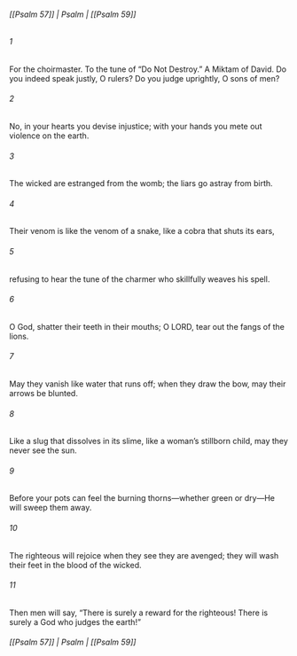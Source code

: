 ###### [[Psalm 57]] | Psalm | [[Psalm 59]]

###### 1
For the choirmaster. To the tune of “Do Not Destroy.” A Miktam of David. Do you indeed speak justly, O rulers? Do you judge uprightly, O sons of men?
###### 2
No, in your hearts you devise injustice; with your hands you mete out violence on the earth.
###### 3
The wicked are estranged from the womb; the liars go astray from birth.
###### 4
Their venom is like the venom of a snake, like a cobra that shuts its ears,
###### 5
refusing to hear the tune of the charmer who skillfully weaves his spell.
###### 6
O God, shatter their teeth in their mouths; O LORD, tear out the fangs of the lions.
###### 7
May they vanish like water that runs off; when they draw the bow, may their arrows be blunted.
###### 8
Like a slug that dissolves in its slime, like a woman’s stillborn child, may they never see the sun.
###### 9
Before your pots can feel the burning thorns—whether green or dry—He will sweep them away.
###### 10
The righteous will rejoice when they see they are avenged; they will wash their feet in the blood of the wicked.
###### 11
Then men will say, “There is surely a reward for the righteous! There is surely a God who judges the earth!”

###### [[Psalm 57]] | Psalm | [[Psalm 59]]
